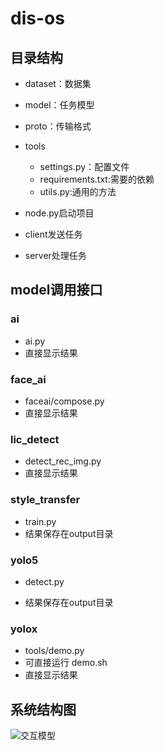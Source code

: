 # dis-os

## 目录结构

- dataset：数据集

- model：任务模型

- proto：传输格式

- tools
  
    - settings.py：配置文件
    - requirements.txt:需要的依赖
    - utils.py:通用的方法

- node.py启动项目

- client发送任务

- server处理任务


## model调用接口

### ai

- ai.py
- 直接显示结果

### face_ai

- faceai/compose.py
- 直接显示结果


### lic_detect

- detect_rec_img.py
- 直接显示结果


### style_transfer

- train.py
- 结果保存在output目录


### yolo5

- detect.py

- 结果保存在output目录


### yolox

- tools/demo.py
- 可直接运行 demo.sh
- 直接显示结果

## 系统结构图

![交互模型](https://user-images.githubusercontent.com/56027589/155711621-9426b534-ae68-4fb4-b740-144cdedc914a.png)

